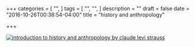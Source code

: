 +++
categories = [
  "",
]
tags = [
  "",
  "",
]
description = ""
draft = false
date = "2016-10-26T00:38:54-04:00"
title = "history and anthropology"

+++

[![introduction to history and anthropology by claude levi strauss](/img/ghost-machine.jpg)](/pdf/history-anthropology.pdf)